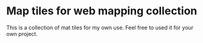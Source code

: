 # Map tiles for web mapping collection

This is a collection of mat tiles for my own use. Feel free to used it for your own project.
